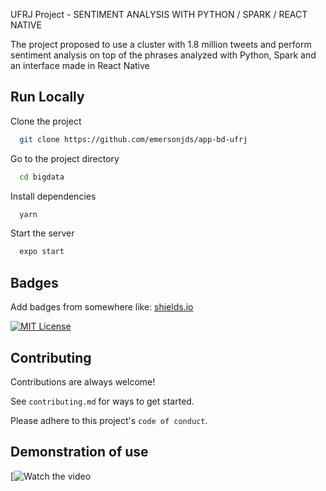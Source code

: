 UFRJ Project - SENTIMENT ANALYSIS WITH PYTHON / SPARK / REACT NATIVE

The project proposed to use a cluster with 1.8 million tweets and perform sentiment analysis on top of the phrases analyzed with Python, Spark and an interface made in React Native


## Run Locally

Clone the project

```bash
  git clone https://github.com/emersonjds/app-bd-ufrj
```

Go to the project directory

```bash
  cd bigdata
```

Install dependencies

```bash
  yarn
```

Start the server

```bash
  expo start
```


## Badges

Add badges from somewhere like: [shields.io](https://shields.io/)

[![MIT License](https://img.shields.io/badge/License-MIT-green.svg)](https://choosealicense.com/licenses/mit/)


## Contributing

Contributions are always welcome!

See `contributing.md` for ways to get started.

Please adhere to this project's `code of conduct`.

## Demonstration of use

[![Watch the video](https://drive.google.com/file/d/10xl9k2Zsb07qwvC5_6LDI3i-gmgUfx4T/view?usp=sharing)


